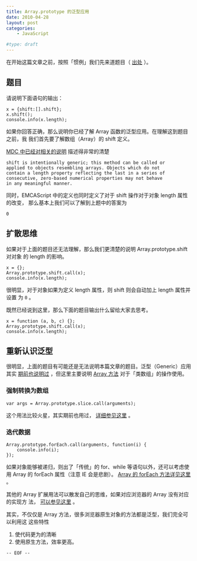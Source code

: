 ```yaml
---
title: Array.prototype 的泛型应用
date: 2010-04-28
layout: post
categories:
    - JavaScript

#type: draft
---
```


在开始这篇文章之前，按照「惯例」我们先来道题目（ [出处](http://james.padolsey.com/javascript/another-javascript-quiz/) ）。


## 题目

请说明下面语句的输出：

```
x = {shift:[].shift};
x.shift();
console.info(x.length);
```

如果你回答正确，那么说明你已经了解 Array 函数的泛型应用。在理解这到题目之前，我 我们首先要了解数组（Array）的 shift 定义。

 [MDC 中已经对相关的说明](https://developer.mozilla.org/en/Core_JavaScript_1.5_Reference/Objects/Array/shift) 描述得非常的清楚

```
shift is intentionally generic; this method can be called or 
applied to objects resembling arrays. Objects which do not 
contain a length property reflecting the last in a series of 
consecutive, zero-based numerical properties may not behave 
in any meaningful manner.
```

同时，EMCAScript 中的定义也同时定义了对于 shift 操作对于对象 length 属性的改变， 那么基本上我们可以了解到上题中的答案为

    0


## 扩散思维

如果对于上面的题目还无法理解，那么我们更清楚的说明 Array.prototype.shift 对对象 的 length 的影响。

```
x = {};
Array.prototype.shift.call(x);
console.info(x.length);
```

很明显，对于对象如果为定义 length 属性，则 shift 则会自动加上 length 属性并设置 为 `0` 。

既然已经说到这里，那么下面的题目输出什么留给大家去思考。

```
x = function (a, b, c) {};
Array.prototype.shift.call(x);
console.info(x.length);
```


## 重新认识泛型

很明显，上面的题目有可能还是无法说明本篇文章的题目。泛型（Generic）应用其实  [期前也说明过]({{site.urls}}/posts/2197/) ，但这里主要说明   [Array 方法](https://developer.mozilla.org/en/Core_JavaScript_1.5_Reference/Global_Objects/Array) 对于「类数组」的操作使用。


### 强制转换为数组

    var args = Array.prototype.slice.call(arguments);

这个用法比较火星，其实期前也用过， [详细参见这里]({{site.urls}}/posts/2551/) 。


### 迭代数据

```
Array.prototype.forEach.call(arguments, function(i) {
    console.info(i);
});
```

如果对象能够被递归，则出了「传统」的 for、while 等语句以外，还可以考虑使用 Array 的 forEach 属性（注意 IE 会是悲剧）。 [Array 的 forEach 方法详见这里](https://developer.mozilla.org/en/Core_JavaScript_1.5_Reference/Global_Objects/Array/forEach) 。

其他的 Array 扩展用法可以散发自己的思维，如果对应浏览器的 Array 没有对应的实现方 法， [可以参见这里]({{site.urls}}/posts/1507/) 。

其实，不仅仅是 Array 方法，很多浏览器原生对象的方法都是泛型，我们完全可以利用这 这些特性

1. 使代码更为的清晰
2. 使用原生方法，效率更高。

`-- EOF --`
